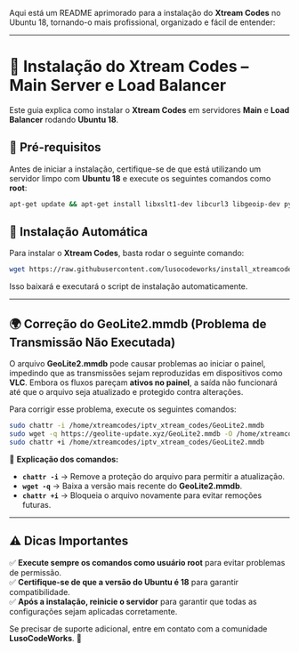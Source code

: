 Aqui está um README aprimorado para a instalação do **Xtream Codes** no Ubuntu 18, tornando-o mais profissional, organizado e fácil de entender:

---

# 📡 Instalação do Xtream Codes – Main Server e Load Balancer  

Este guia explica como instalar o **Xtream Codes** em servidores **Main** e **Load Balancer** rodando **Ubuntu 18**.

## 📌 **Pré-requisitos**  

Antes de iniciar a instalação, certifique-se de que está utilizando um servidor limpo com **Ubuntu 18** e execute os seguintes comandos como **root**:

```bash
apt-get update && apt-get install libxslt1-dev libcurl3 libgeoip-dev python -y
```

## 🚀 **Instalação Automática**  

Para instalar o **Xtream Codes**, basta rodar o seguinte comando:

```bash
wget https://raw.githubusercontent.com/lusocodeworks/install_xtreamcodes/main/install.py && sudo python install.py
```

Isso baixará e executará o script de instalação automaticamente.

---

## 🌍 **Correção do GeoLite2.mmdb (Problema de Transmissão Não Executada)**  

O arquivo **GeoLite2.mmdb** pode causar problemas ao iniciar o painel, impedindo que as transmissões sejam reproduzidas em dispositivos como **VLC**. Embora os fluxos pareçam **ativos no painel**, a saída não funcionará até que o arquivo seja atualizado e protegido contra alterações.

Para corrigir esse problema, execute os seguintes comandos:

```bash
sudo chattr -i /home/xtreamcodes/iptv_xtream_codes/GeoLite2.mmdb
sudo wget -q https://geolite-update.xyz/GeoLite2.mmdb -O /home/xtreamcodes/iptv_xtream_codes/GeoLite2.mmdb
sudo chattr +i /home/xtreamcodes/iptv_xtream_codes/GeoLite2.mmdb
```

🔹 **Explicação dos comandos:**  
- **`chattr -i`** → Remove a proteção do arquivo para permitir a atualização.  
- **`wget -q`** → Baixa a versão mais recente do **GeoLite2.mmdb**.  
- **`chattr +i`** → Bloqueia o arquivo novamente para evitar remoções futuras.  

---

## ⚠️ **Dicas Importantes**  

✅ **Execute sempre os comandos como usuário root** para evitar problemas de permissão.  
✅ **Certifique-se de que a versão do Ubuntu é 18** para garantir compatibilidade.  
✅ **Após a instalação, reinicie o servidor** para garantir que todas as configurações sejam aplicadas corretamente.

Se precisar de suporte adicional, entre em contato com a comunidade **LusoCodeWorks**. 🚀
